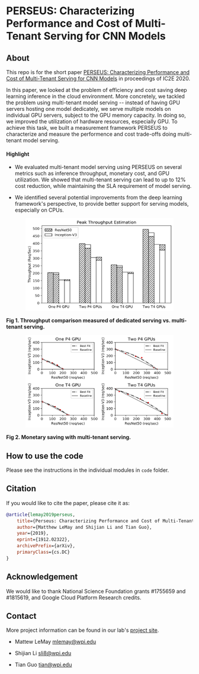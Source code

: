 # PERSEUS: Characterizing Performance and Cost of Multi-Tenant Serving for CNN Models

## About

This repo is for the short paper [PERSEUS: Characterizing Performance and Cost of Multi-Tenant Serving for CNN Models](https://arxiv.org/abs/1912.02322) in proceedings of IC2E 2020. 

In this paper, we looked at the problem of efficiency and cost saving deep learning inference in the cloud environment. More concretely, we tackled the problem using multi-tenant model serving -- instead of having GPU servers hosting one model dedicately, we serve multiple models on individual GPU servers, subject to the GPU memory capacity. In doing so, we improved the utilization of hardware resources, especially GPU. To achieve this task, we built a measurement framework PERSEUS to characterize and measure the performence and cost trade-offs doing multi-tenant model serving. 


#### Highlight

- We evaluated multi-tenant model serving using PERSEUS on several metrics such as inference throughput, monetary cost, and GPU utilization. We showed that multi-tenant serving can lead to up to 12% cost reduction, while maintaining the SLA requirement of model serving.

- We identified several potential improvements from the deep learning framework's perspective, to provide better support for serving models, especially on CPUs.

<div align="center"><img src="./data/img/multi_peak_throughput.png" width="400" height="250"></div>

**Fig 1. Throughput comparison measured of dedicated serving vs. multi-tenant serving.**

<div align="center"><img src="./data/img/multi.png" width="400" height="250"></div>

**Fig 2. Monetary saving with multi-tenant serving.**

## How to use the code

Please see the instructions in the individual modules in `code` folder.

## Citation

If you would like to cite the paper, please cite it as:

```bibtex
@article{lemay2019perseus,
    title={Perseus: Characterizing Performance and Cost of Multi-Tenant Serving for CNN Models},
    author={Matthew LeMay and Shijian Li and Tian Guo},
    year={2019},
    eprint={1912.02322},
    archivePrefix={arXiv},
    primaryClass={cs.DC}
}
```

## Acknowledgement

We would like to thank National Science Foundation grants #1755659 and #1815619, and Google Cloud Platform Research credits.

## Contact

More project information can be found in our lab's [project site](https://cake-lab.github.io/projects/). 

- Mattew LeMay [mlemay@wpi.edu](mlemay@wpi.edu)

- Shijian Li [sli8@wpi.edu](sli8@wpi.edu)

- Tian Guo [tian@wpi.edu](tian@wpi.edu)
